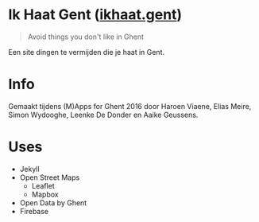 # Ik Haat Gent ([ikhaat.gent](https://ikhaat.gent))
> Avoid things you don't like in Ghent

Een site dingen te vermijden die je haat in Gent.

# Info

Gemaakt tijdens (M)Apps for Ghent 2016 door Haroen Viaene, Elias Meire, Simon Wydooghe, Leenke De Donder en Aaike Geussens.

# Uses

* Jekyll
* Open Street Maps
  * Leaflet
  * Mapbox
* Open Data by Ghent
* Firebase
